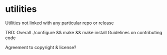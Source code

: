 # utilities
Utilities not linked with any particular repo or release


TBD: Overall ./configure && make && make install
Guidelines on contributing code

Agreement to copyright & license?

